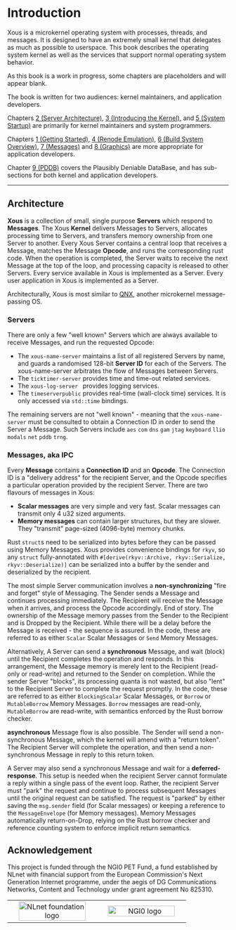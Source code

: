 # Introduction

Xous is a microkernel operating system with processes, threads, and
messages. It is designed to have an extremely small kernel that
delegates as much as possible to userspace. This book describes
the operating system kernel as well as the services that support
normal operating system behavior.

As this book is a work in progress, some chapters are placeholders and will appear blank.

The book is written for two audiences: kernel maintainers, and application developers.

Chapters [2 (Server Architecture)](ch02-00-server-architecture.md), [3 (Introducing the Kernel)](ch03-00-introducing-the-kernel.md), and [5 (System Startup)](ch05-00-system-startup.md) are primarily for kernel maintainers and system programmers.

Chapters [1 (Getting Started)](ch01-00-getting-started.md), [4 (Renode Emulation)](ch04-00-renode-emulation.md), [6 (Build System Overview)](ch06-00-build-system-overview.md), [7 (Messages)](ch07-00-messages.md) and [8 (Graphics)](ch08-00-graphics.md) are more appropriate for application developers.

Chapter [9 (PDDB)](ch09-00-pddb-overview.md) covers the Plausibly Deniable DataBase, and has sub-sections for both kernel and application developers.

----------------

## Architecture

**Xous** is a collection of small, single purpose **Servers** which respond to **Messages**. The Xous **Kernel** delivers Messages to Servers, allocates processing time to Servers, and transfers memory ownership from one Server to another. Every Xous Server contains a central loop that receives a Message, matches the Message **Opcode**, and runs the corresponding rust code. When the operation is completed, the Server waits to receive the next Message at the top of the loop, and processing capacity is released to other Servers. Every service available in Xous is implemented as a Server. Every user application in Xous is implemented as a Server.

Architecturally, Xous is most similar to [QNX](https://www.qnx.com/developers/docs/6.4.1/neutrino/getting_started/s1_msg.html), another microkernel message-passing OS.

### Servers

There are only a few "well known" Servers which are always available to receive Messages, and run the requested Opcode:
- The `xous-name-server` maintains a list of all registered Servers by name, and guards a randomised 128-bit **Server ID** for each of the Servers. The xous-name-server arbitrates the flow of Messages between Servers.
- The `ticktimer-server` provides time and time-out related services.
- The `xous-log-server ` provides logging services.
- The `timeserverpublic` provides real-time (wall-clock time) services. It is only accessed via `std::time` bindings.

The remaining servers are not "well known" - meaning that the `xous-name-server` must be consulted to obtain a Connection ID in order to send the Server a Message. Such Servers include `aes` `com` `dns` `gam` `jtag` `keyboard` `llio` `modals` `net` `pddb` `trng`.

### Messages, aka IPC

Every **Message** contains a **Connection ID** and an **Opcode**. The Connection ID is a "delivery address" for the recipient Server, and the Opcode specifies a particular operation provided by the recipient Server. There are two flavours of messages in Xous:

- **Scalar messages** are very simple and very fast. Scalar messages can transmit only 4 u32 sized arguments.
- **Memory messages** can contain larger structures, but they are slower. They "transmit" page-sized (4096-byte) memory chunks.

Rust `struct`s need to be serialized into bytes before they can be passed using Memory Messages. Xous provides convenience bindings for `rkyv`, so any `struct` fully-annotated with `#[derive(rkyv::Archive, rkyv::Serialize, rkyv::Deserialize)]` can be serialized into a buffer by the sender and deserialized by the recipient.

The most simple Server communication involves a **non-synchronizing** "fire and forget" style of Messaging. The Sender sends a Message and continues processing immediately. The Recipient will receive the Message when it arrives, and process the Opcode accordingly. End of story. The ownership of the Message memory passes from the Sender to the Recipient and is Dropped by the Recipient. While there will be a delay before the Message is received - the sequence is assured. In the code, these are referred to as either `Scalar` Scalar Messages or `Send` Memory Messages.

Alternatively, A Server can send a **synchronous** Message, and wait (block) until the Recipient completes the operation and responds. In this arrangement, the Message memory is merely lent to the Recipient (read-only or read-write) and returned to the Sender on completion. While the sender Server "blocks", its processing quanta is not wasted, but also "lent" to the Recipient Server to complete the request promptly. In the code, these are referred to as either `BlockingScalar` Scalar Messages, or `Borrow` or `MutableBorrow` Memory Messages. `Borrow` messages are read-only, `MutableBorrow` are read-write, with semantics enforced by the Rust borrow checker.

**asynchronous** Message flow is also possible. The Sender will send a non-synchronous Message, which the kernel will amend with a "return token". The Recipient Server will complete the operation, and then send a non-synchronous Message in reply to this return token.

A Server may also send a synchronous Message and wait for a **deferred-response**. This setup is needed when the recipient Server cannot formulate a reply within a single pass of the event loop. Rather, the recipient Server must "park" the request and continue to process subsequent Messages until the original request can be satisfied. The request is "parked" by either saving the `msg.sender` field (for Scalar messages) or keeping a reference to the `MessageEnvelope` (for Memory messages). Memory Messages automatically return-on-Drop, relying on the Rust borrow checker and reference counting system to enforce implicit return semantics.

## Acknowledgement

This project is funded through the NGI0 PET Fund, a fund established by NLnet
with financial support from the European Commission's Next Generation Internet
programme, under the aegis of DG Communications Networks, Content and Technology
under grant agreement No 825310.

<table>
    <tr>
        <td align="center" width="50%"><img src="https://nlnet.nl/logo/banner.svg" alt="NLnet foundation logo" style="width:90%"></td>
        <td align="center"><img src="https://nlnet.nl/image/logos/NGI0_tag.svg" alt="NGI0 logo" style="width:90%"></td>
    </tr>
</table>